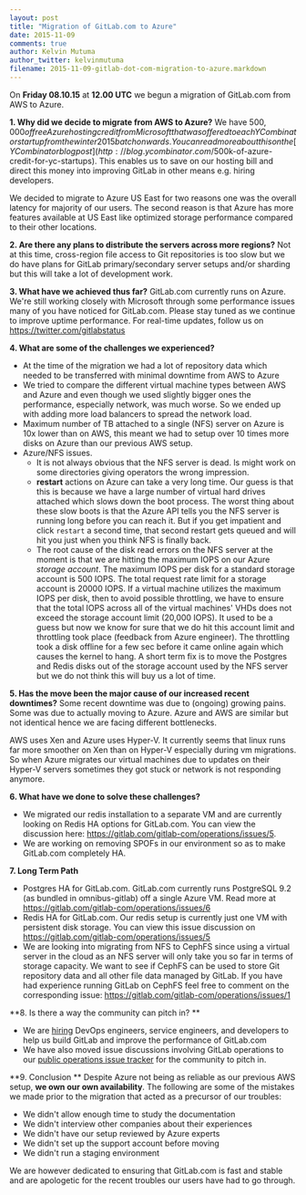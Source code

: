 ```yaml
---
layout: post
title: "Migration of GitLab.com to Azure"
date: 2015-11-09
comments: true
author: Kelvin Mutuma
author_twitter: kelvinmutuma
filename: 2015-11-09-gitlab-dot-com-migration-to-azure.markdown
---
```


On **Friday 08.10.15** at **12.00 UTC** we begun a migration of GitLab.com from AWS to Azure.

**1. Why did we decide to migrate from AWS to Azure?**
We have $500,000 of free Azure hosting credit from Microsoft that was offered to each YCombinator startup from the winter 2015 batch onwards. You can read more about this on the [YCombinator blog post](http://blog.ycombinator.com/$500k-of-azure-credit-for-yc-startups). This enables us to save on our hosting bill and direct this money into improving GitLab in other means e.g. hiring developers.

We decided to migrate to Azure US East for two reasons one was the overall latency for majority of our users. The second reason is that Azure has more features available at US East like optimized storage performance compared to their other locations.

**2. Are there any plans to distribute the servers across more regions?**
Not at this time, cross-region file access to Git repositories is too slow but we do have plans for GitLab primary/secondary server setups and/or sharding but this will take a lot of development work.

**3. What have we achieved thus far?**
GitLab.com currently runs on Azure. We're still working closely with Microsoft through some performance issues many of you have noticed for GitLab.com. Please stay tuned as we continue to improve uptime performance. For real-time updates, follow us on https://twitter.com/gitlabstatus

**4. What are some of the challenges we experienced?**

- At the time of the migration we had a lot of repository data which needed to be transferred with minimal downtime from AWS to Azure
- We tried to compare the different virtual machine types between AWS and Azure and even though we used slightly bigger ones the performance, especially network, was much worse. So we ended up with adding more load balancers to spread the network load.
- Maximum number of TB attached to a single (NFS) server on Azure is 10x lower than on AWS, this meant we had to setup over 10 times more disks on Azure than our previous AWS setup.
- Azure/NFS issues.
  - It is not always obvious that the NFS server is dead. ls might work on some directories giving operators the wrong impression.
  - **restart** actions on Azure can take a very long time. Our guess is that this is because we have a large number of virtual hard drives attached which slows down the boot process. The worst thing about these slow boots is that the Azure API tells you the NFS server is running long before you can reach it. But if you get impatient and click `restart` a second time, that second restart gets queued and will hit you just when you think NFS is finally back.
  - The root cause of the disk read errors on the NFS server at the moment is that we are hitting the maximum IOPS on our Azure *storage account*. 
  The maximum IOPS per disk for a standard storage account is 500 IOPS.
  The total request rate limit for a storage account is 20000 IOPS. If a virtual machine utilizes the maximum IOPS per disk, then to avoid possible throttling, we have to ensure that the total IOPS across all of the virtual machines' VHDs does not exceed the storage account limit (20,000 IOPS).
  It used to be a guess but now we know for sure that we do hit this account limit and throttling took place (feedback from Azure engineer). The throttling took a disk offline for a few sec before it came online again which causes the kernel to hang.
  A short term fix is to move the Postgres and Redis disks out of the storage account used by the NFS server but we do not think this will buy us a lot of time.

**5. Has the move been the major cause of our increased recent downtimes?**
Some recent downtime was due to (ongoing) growing pains. Some was due to actually moving to Azure. Azure and AWS are similar but not identical hence we are facing different bottlenecks.

AWS uses Xen and Azure uses Hyper-V. It currently seems that linux runs far more smoother on Xen than on Hyper-V especially during vm migrations. So when Azure migrates our virtual machines due to updates on their Hyper-V servers sometimes they got stuck or network is not responding anymore.

**6. What have we done to solve these challenges?**

- We migrated our redis installation to a separate VM and are currently looking on Redis HA options for GitLab.com. You can view the discussion here: https://gitlab.com/gitlab-com/operations/issues/5.
- We are working on removing SPOFs in our environment so as to make GitLab.com completely HA.

**7. Long Term Path**

- Postgres HA for GitLab.com. GitLab.com currently runs PostgreSQL 9.2 (as bundled in omnibus-gitlab) off a single Azure VM. Read more at https://gitlab.com/gitlab-com/operations/issues/6 
- Redis HA for GitLab.com. Our redis setup is currently just one VM with persistent disk storage. You can view this issue discussion on https://gitlab.com/gitlab-com/operations/issues/5
- We are looking into migrating from NFS to CephFS since using a virtual server in the cloud as an NFS server will only take you so far in terms of storage capacity. We want to see if CephFS can be used to store Git repository data and all other file data managed by GitLab. If you have had experience running GitLab on CephFS feel free to comment on the corresponding issue: https://gitlab.com/gitlab-com/operations/issues/1

**8. Is there a way the community can pitch in? **

- We are [hiring](https://about.gitlab.com/jobs/) DevOps engineers, service engineers, and developers to help us build GitLab and improve the performance of GitLab.com 
- We have also moved issue discussions involving GitLab operations to our [public operations issue tracker](https://gitlab.com/gitlab-com/operations/issues/) for the community to pitch in.

**9. Conclusion **
Despite Azure not being as reliable as our previous AWS setup, **we own our own availability**. The following are some of the mistakes we made prior to the migration that acted as a precursor of our troubles:

- We didn't allow enough time to study the documentation
- We didn't interview other companies about their experiences
- We didn't have our setup reviewed by Azure experts
- We didn't set up the support account before moving
- We didn't run a staging environment

We are however dedicated to ensuring that GitLab.com is fast and stable and are apologetic for the recent troubles our users have had to go through.